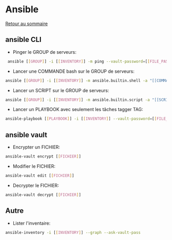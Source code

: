 # Ansible

[Retour au sommaire](docs/index)

## ansible CLI
- Pinger le GROUP de serveurs:
```bash
 ansible [[GROUP]] -i [[INVENTORY]] -m ping --vault-password=[[FILE_PASSWORD]]
```
- Lancer une COMMANDE bash sur le GROUP de serveurs:
```bash
ansible [[GROUP]] -i [[INVENTORY]] -m ansible.builtin.shell -a "[[COMMANDE]]" --vault-password=[[FILE_PASSWORD]]
```
- Lancer un SCRIPT sur le GROUP de serveurs:
```bash
ansible [[GROUP]] -i [[INVENTORY]] -m ansible.builtin.script -a "[[SCRIPT]] [[ARGUMENTS]]..." --vault-password=[[FILE_PASSWORD]]
```
- Lancer un PLAYBOOK avec seulement les tâches tagger TAG:
```bash
ansible-playbook [[PLAYBOOK]] -i [[INVENTORY]] --vault-password=[[FILE_PASSWORD]] --tags TAG --extra-vars "[[KEY]]=[[VALUE]]..."
```

## ansible vault
- Encrypter un FICHIER:
```bash
ansible-vault encrypt [[FICHIER]]
```
- Modifier le FICHIER:
```bash
ansible-vault edit [[FICHIER]]
```
- Decrypter le FICHIER:
```bash
ansible-vault decrypt [[FICHIER]]
```

## Autre
- Lister l'inventaire:
```bash
ansible-inventory -i [[INVENTORY]] --graph --ask-vault-pass
```
